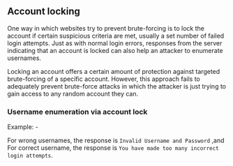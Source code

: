 ## Account locking

One way in which websites try to prevent brute-forcing is to lock the account if certain suspicious criteria are met, usually a set number of failed login attempts. Just as with normal login errors, responses from the server indicating that an account is locked can also help an attacker to enumerate usernames.  
  
Locking an account offers a certain amount of protection against targeted brute-forcing of a specific account. However, this approach fails to adequately prevent brute-force attacks in which the attacker is just trying to gain access to any random account they can.  
  
### Username enumeration via account lock

Example: -  
  
For wrong usernames, the response is `Invalid Username and Password` ,and  
For correct username, the response is `You have made too many incorrect login attempts`.